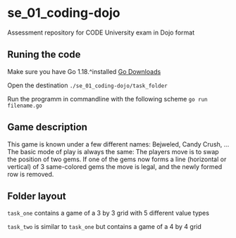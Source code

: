 # se_01_coding-dojo
Assessment repository for CODE University exam in Dojo format

## Runing the code
Make sure you have Go 1.18.^installed
[Go Downloads](https://go.dev/dl/)

Open the destination `./se_01_coding-dojo/task_folder` 

Run the programm in commandline with the following scheme
```go run filename.go```

## Game description 
This game is known under a few different names: Bejweled, Candy Crush, ... The basic mode of play is always the same: The players move is to swap the position of two gems. If one of the gems now forms a line (horizontal or vertical) of 3 same-colored gems the move is legal, and the newly formed row is removed.

## Folder layout
`task_one` contains a game of a 3 by 3 grid with 5 different value types

`task_two` is similar to `task_one` but  contains a game of a 4 by 4 grid
